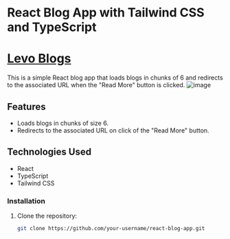 # React Blog App with Tailwind CSS and TypeScript
# [Levo Blogs](https://levo-blogs.vercel.app/) 
This is a simple React blog app that loads blogs in chunks of 6 and redirects to the associated URL when the "Read More" button is clicked.
![image](https://github.com/Shubhamkr2610/Levo_Blogs/assets/91511639/e49de9cf-2899-4339-9a42-17ea10bf8f3c)

## Features

- Loads blogs in chunks of size 6.
- Redirects to the associated URL on click of the "Read More" button.

## Technologies Used

- React
- TypeScript
- Tailwind CSS

### Installation

1. Clone the repository:

   ```bash
   git clone https://github.com/your-username/react-blog-app.git

